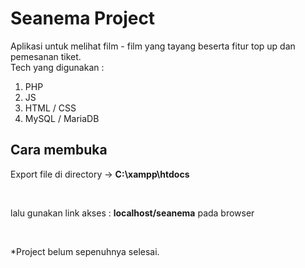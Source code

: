 ﻿# Seanema Project
Aplikasi untuk melihat film - film yang tayang beserta fitur top up dan pemesanan tiket.<br>
Tech yang digunakan :
1. PHP
2. JS
3. HTML / CSS
4. MySQL / MariaDB
<h2>Cara membuka</h2>
<p>Export file di directory -> <strong>C:\xampp\htdocs</strong></p><br>
<p>lalu gunakan link akses : <strong>localhost/seanema</strong> pada browser<p><br>

<p>*Project belum sepenuhnya selesai.</p>



